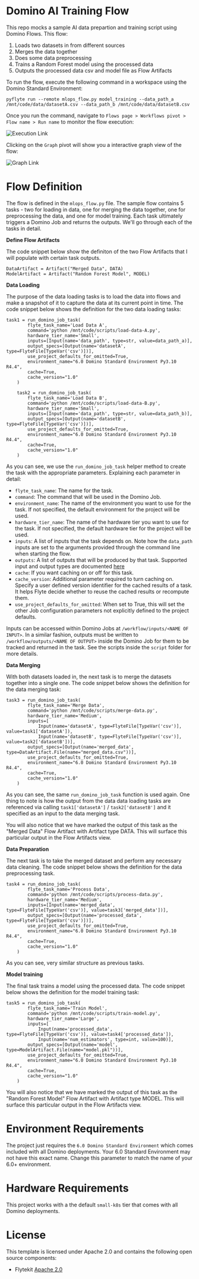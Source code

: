# Domino AI Training Flow

This repo mocks a sample AI data prepartion and training script using Domino Flows. This flow:

1. Loads two datasets in from different sources
2. Merges the data together
3. Does some data preprocessing
4. Trains a Random Forest model using the processed data
5. Outputs the processed data csv and model file as Flow Artifacts

To run the flow, execute the following command in a workspace using the Domino Standard Environment: 

```
pyflyte run --remote mlops_flow.py model_training --data_path_a /mnt/code/data/datasetA.csv --data_path_b /mnt/code/data/datasetB.csv
```

Once you run the command, navigate to `Flows page > Workflows pivot > Flow name > Run name` to monitor the flow execution:

![Execution Link](https://github.com/dominodatalab/domino-ai-flows/blob/b1f7baf964400d33708fe013adbe71e9e7618900/screenshots/run.png)

Clicking on the `Graph` pivot will show you a interactive graph view of the flow:

![Graph Link](https://github.com/dominodatalab/domino-ai-flows/blob/b1f7baf964400d33708fe013adbe71e9e7618900/screenshots/graph.png)

# Flow Definition

The flow is defined in the `mlops_flow.py` file. The sample flow contains 5 tasks - two for loading in data, one for merging the data together, one for preprocessing the data, and one for model training. Each task ultimately triggers a Domino Job and returns the outputs. We'll go through each of the tasks in detail.

**Define Flow Artifacts**

The code snippet below show the definiton of the two Flow Artifacts that I will populate with certain task outputs.

```
DataArtifact = Artifact("Merged Data", DATA)
ModelArtifact = Artifact("Random Forest Model", MODEL)
```

**Data Loading**

The purpose of the data loading tasks is to load the data into flows and make a snapshot of it to capture the data at its current point in time. The code snippet below shows the definition for the two data loading tasks:

```
task1 = run_domino_job_task(
        flyte_task_name='Load Data A',
        command='python /mnt/code/scripts/load-data-A.py',
        hardware_tier_name='Small',
        inputs=[Input(name='data_path', type=str, value=data_path_a)],
        output_specs=[Output(name='datasetA', type=FlyteFile[TypeVar('csv')])],
        use_project_defaults_for_omitted=True,
        environment_name="6.0 Domino Standard Environment Py3.10 R4.4",
        cache=True,
        cache_version="1.0"
    )

    task2 = run_domino_job_task(
        flyte_task_name='Load Data B',
        command='python /mnt/code/scripts/load-data-B.py',
        hardware_tier_name='Small',
        inputs=[Input(name='data_path', type=str, value=data_path_b)],
        output_specs=[Output(name='datasetB', type=FlyteFile[TypeVar('csv')])],
        use_project_defaults_for_omitted=True,
        environment_name="6.0 Domino Standard Environment Py3.10 R4.4",
        cache=True,
        cache_version="1.0"
    )
```

As you can see, we use the `run_domino_job_task` helper method to create the task with the appropriate parameters. Explaining each parameter in detail:

- `flyte_task_name`: The name for the task.
- `command`: The command that will be used in the Domino Job.
- `environment_name`: The name of the environment you want to use for the task. If not specified, the default environment for the project will be used. 
- `hardware_tier_name`: The name of the hardware tier you want to use for the task. If not specified, the default hardware tier for the project will be used.
- `inputs`: A list of inputs that the task depends on. Note how the `data_path` inputs are set to the arguments provided through the command line when starting the flow.
- `outputs`: A list of outputs that will be produced by that task. Supported input and output types are documented [here](https://docs.flyte.org/en/latest/user_guide/data_types_and_io/index.html)
- `cache`: If you want caching on or off for this task.
- `cache_version`: Additional parameter required to turn caching on. Specify a user defined version identifier for the cached results of a task. It helps Flyte decide whether to reuse the cached results or recompute them.
- `use_project_defaults_for_omitted`: When set to True, this will set the other Job configuration parameters not explicitly defined to the project defaults.

Inputs can be accessed within Domino Jobs at `/workflow/inputs/<NAME OF INPUT>`. In a similar fashion, outputs must be written to `/workflow/outputs/<NAME OF OUTPUT>` inside the Domino Job for them to be tracked and returned in the task. See the scripts inside the `script` folder for more details.

**Data Merging**

With both datasets loaded in, the next task is to merge the datasets together into a single one. The code snippet below shows the definition for the data merging task:

```
task3 = run_domino_job_task(
        flyte_task_name='Merge Data',
        command='python /mnt/code/scripts/merge-data.py',
        hardware_tier_name='Medium',
        inputs=[
            Input(name='datasetA', type=FlyteFile[TypeVar('csv')], value=task1['datasetA']),
            Input(name='datasetB', type=FlyteFile[TypeVar('csv')], value=task2['datasetB'])],
        output_specs=[Output(name='merged_data', type=DataArtifact.File(name="merged_data.csv"))],
        use_project_defaults_for_omitted=True,
        environment_name="6.0 Domino Standard Environment Py3.10 R4.4",
        cache=True,
        cache_version="1.0"
    )
```

As you can see, the same `run_domino_job_task` function is used again. One thing to note is how the output from the data data loading tasks are referenced via calling `task1['datasetA']` / `task2['datasetB']` and it specified as an input to the data merging task.

You will also notice that we have marked the output of this task as the "Merged Data" Flow Artifact with Artifact type DATA. This will surface this particular output in the Flow Artifacts view.

**Data Preparation**

The next task is to take the merged dataset and perform any necessary data cleaning. The code snippet below shows the definition for the data preprocessing task. 

```
task4 = run_domino_job_task(
        flyte_task_name='Process Data',
        command='python /mnt/code/scripts/process-data.py',
        hardware_tier_name='Medium',
        inputs=[Input(name='merged_data', type=FlyteFile[TypeVar('csv')], value=task3['merged_data'])],
        output_specs=[Output(name='processed_data', type=FlyteFile[TypeVar('csv')])],
        use_project_defaults_for_omitted=True,
        environment_name="6.0 Domino Standard Environment Py3.10 R4.4",
        cache=True,
        cache_version="1.0"
    )
```

As you can see, very similar structure as previous tasks.

**Model training**

The final task trains a model using the processed data. The code snippet below shows the definition for the model training task:

```
task5 = run_domino_job_task(
        flyte_task_name='Train Model',
        command='python /mnt/code/scripts/train-model.py',
        hardware_tier_name='Large',
        inputs=[
            Input(name='processed_data', type=FlyteFile[TypeVar('csv')], value=task4['processed_data']),
            Input(name='num_estimators', type=int, value=100)],
        output_specs=[Output(name='model', type=ModelArtifact.File(name="model.pkl"))],
        use_project_defaults_for_omitted=True,
        environment_name="6.0 Domino Standard Environment Py3.10 R4.4",
        cache=True,
        cache_version="1.0"
    )
```

You will also notice that we have marked the output of this task as the "Random Forest Model" Flow Artifact with Artifact type MODEL. This will surface this particular output in the Flow Artifacts view.

# Environment Requirements

The project just requires the `6.0 Domino Standard Environment` which comes included with all Domino deployments. Your 6.0 Standard Environment may not have this exact name. Change this parameter to match the name of your 6.0+ environment. 

# Hardware Requirements

This project works with a the default `small-k8s` tier that comes with all Domino deployments.

# License
This template is licensed under Apache 2.0 and contains the following open source components: 

* Flytekit [Apache 2.0](https://github.com/flyteorg/flytekit/blob/master/LICENSE)
